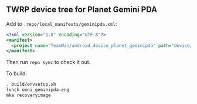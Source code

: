 ## TWRP device tree for Planet Gemini PDA

Add to `.repo/local_manifests/geminipda.xml`:

```xml
<?xml version="1.0" encoding="UTF-8"?>
<manifest>
  <project name="TeamWin/android_device_planet_geminipda" path="device/planet/geminipda" remote="github" revision="android-7.1" />
</manifest>
```

Then run `repo sync` to check it out.

To build:

```sh
. build/envsetup.sh
lunch omni_geminipda-eng
mka recoveryimage
```
